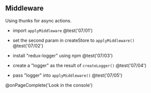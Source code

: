 ## Middleware
Using thunks for async actions.

+ import `applyMiddleware`
@test('07/01')

+ set the second param in createStore to `applyMiddleware()`
@test('07/02')

+ install "redux-logger" using npm
@test('07/03')

+ create a "logger" as the result of `createLogger()`
@test('07/04')

+ pass "logger" into `applyMiddleware()`
@test('07/05')

@onPageComplete('Look in the console')
